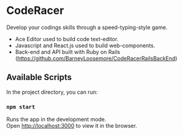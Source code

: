 # CodeRacer

Develop your codings skills through a speed-typing-style game.

- Ace Editor used to build code text-editor.
- Javascript and React.js used to build web-components. 
- Back-end and API built with Ruby on Rails (https://github.com/BarneyLoosemore/CodeRacerRailsBackEnd)



## Available Scripts

In the project directory, you can run:

### `npm start`

Runs the app in the development mode.<br>
Open [http://localhost:3000](http://localhost:3000) to view it in the browser.
